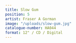 ```yaml
---
title: Slow Gum
position: 5
artist: Fraser A Gorman
image: "/uploads/slow-gum.jpg"
catalogue-number: HA044
format: 12" / CD / Digital
---
```


